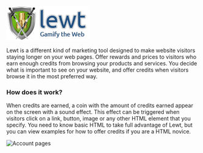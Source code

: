 ![Gamify your website - Offer rewards and prices to loyal visitors and keep them coming back for more.](/public/images/lewt_logo.png "Gamify your website - Offer rewards and prices to loyal visitors and keep them coming back for more.")

Lewt is a different kind of marketing tool designed to make website visitors staying longer on your web pages. Offer rewards and prices to visitors who earn enough credits from browsing your products and services. You decide what is important to see on your website, and offer credits when visitors browse it in the most preferred way. 

### How does it work?

When credits are earned, a coin with the amount of credits earned appear on the screen with a sound effect. This effect can be triggered when visitors click on a link, button, image or any other HTML element that you specify. You need to know basic HTML to take full advantage of Lewt, but you can view examples for how to offer credits if you are a HTML novice.

![Account pages](/images/lewt_account.png "Account pages")
